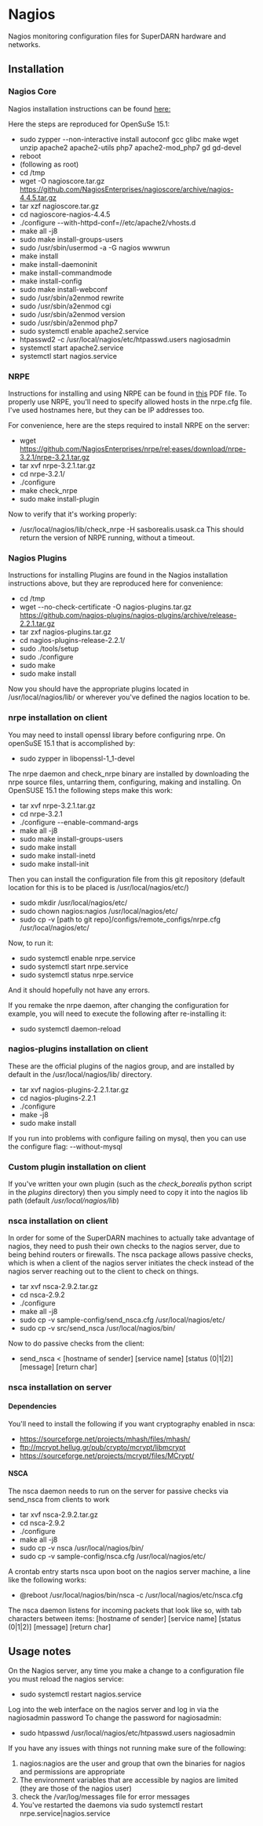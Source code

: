 # Nagios
Nagios monitoring configuration files for SuperDARN hardware and networks.

## Installation

### Nagios Core
Nagios installation instructions can be found [here:](https://assets.nagios.com/downloads/nagioscore/docs/nagioscore/4/en/quickstart.html)

Here the steps are reproduced for OpenSuSe 15.1:
 * sudo zypper --non-interactive install autoconf gcc glibc make wget unzip apache2 apache2-utils php7 apache2-mod_php7 gd gd-devel
 * reboot
 * (following as root)
 * cd /tmp
 * wget -O nagioscore.tar.gz https://github.com/NagiosEnterprises/nagioscore/archive/nagios-4.4.5.tar.gz
 * tar xzf nagioscore.tar.gz
 * cd nagioscore-nagios-4.4.5
 * ./configure --with-httpd-conf=//etc/apache2/vhosts.d
 * make all -j8
 * sudo make install-groups-users
 * sudo /usr/sbin/usermod -a -G nagios wwwrun
 * make install 
 * make install-daemoninit
 * make install-commandmode
 * make install-config
 * sudo make install-webconf
 * sudo /usr/sbin/a2enmod rewrite
 * sudo /usr/sbin/a2enmod cgi
 * sudo /usr/sbin/a2enmod version
 * sudo /usr/sbin/a2enmod php7
 * sudo systemctl enable apache2.service
 * htpasswd2 -c /usr/local/nagios/etc/htpasswd.users nagiosadmin
 * systemctl start apache2.service
 * systemctl start nagios.service
 
 ### NRPE 
 
Instructions for installing and using NRPE can be found in [this](https://github.com/SuperDARNCanada/Nagios/blob/master/NRPE.pdf) PDF file. To properly use NRPE, you'll need to specify allowed hosts in the nrpe.cfg file. I've used hostnames here, but they can be IP addresses too.

For convenience, here are the steps required to install NRPE on the server:
 * wget https://github.com/NagiosEnterprises/nrpe/rel;eases/download/nrpe-3.2.1/nrpe-3.2.1.tar.gz
 * tar xvf nrpe-3.2.1.tar.gz
 * cd nrpe-3.2.1/
 * ./configure
 * make check_nrpe
 * sudo make install-plugin
 
 Now to verify that it's working properly:
 * /usr/local/nagios/lib/check_nrpe -H sasborealis.usask.ca
 This should return the version of NRPE running, without a timeout.

### Nagios Plugins

Instructions for installing Plugins are found in the Nagios installation instructions above, but they are reproduced here for convenience:

 * cd /tmp
 * wget --no-check-certificate -O nagios-plugins.tar.gz https://github.com/nagios-plugins/nagios-plugins/archive/release-2.2.1.tar.gz
 * tar zxf nagios-plugins.tar.gz
 * cd nagios-plugins-release-2.2.1/
 * sudo ./tools/setup
 * sudo ./configure
 * sudo make
 * sudo make install

Now you should have the appropriate plugins located in /usr/local/nagios/lib/ or wherever you've defined the nagios location to be.

### nrpe installation on client
You may need to install openssl library before configuring nrpe. On openSuSE 15.1 that is accomplished by:

* sudo zypper in libopenssl-1\_1-devel


The nrpe daemon and check\_nrpe binary are installed by downloading the nrpe source files, untarring them, configuring, making and installing. On OpenSUSE 15.1 the following steps make this work:


* tar xvf nrpe-3.2.1.tar.gz
* cd nrpe-3.2.1
* ./configure --enable-command-args
* make all -j8
* sudo make install-groups-users
* sudo make install
* sudo make install-inetd
* sudo make install-init

Then you can install the configuration file from this git repository (default location for this is to be placed is /usr/local/nagios/etc/)

* sudo mkdir /usr/local/nagios/etc/
* sudo chown nagios:nagios /usr/local/nagios/etc/
* sudo cp -v [path to git repo]/configs/remote\_configs/nrpe.cfg /usr/local/nagios/etc/

Now, to run it:

* sudo systemctl enable nrpe.service
* sudo systemctl start nrpe.service
* sudo systemctl status nrpe.service

And it should hopefully not have any errors.

If you remake the nrpe daemon, after changing the configuration for example, you will need to execute the following after re-installing it:

* sudo systemctl daemon-reload

### nagios-plugins installation on client
These are the official plugins of the nagios group, and are installed by default in the /usr/local/nagios/lib/ directory.

* tar xvf nagios-plugins-2.2.1.tar.gz
* cd nagios-plugins-2.2.1
* ./configure 
* make -j8
* sudo make install

If you run into problems with configure failing on mysql, then you can use the configure flag: --without-mysql

### Custom plugin installation on client
If you've written your own plugin (such as the *check_borealis* python script in the *plugins* directory) then you simply need to copy it into the nagios lib path (default */usr/local/nagios/lib*)

### nsca installation on client
In order for some of the SuperDARN machines to actually take advantage of nagios, they need to push their own checks to the nagios server, due to being behind routers or firewalls.
The nsca package allows passive checks, which is when a client of the nagios server initiates the check instead of the nagios server reaching out to the client to check on things.

* tar xvf nsca-2.9.2.tar.gz
* cd nsca-2.9.2
* ./configure
* make all -j8
* sudo cp -v sample-config/send\_nsca.cfg /usr/local/nagios/etc/
* sudo cp -v src/send\_nsca /usr/local/nagios/bin/

Now to do passive checks from the client:

* send\_nsca < [hostname of sender]	[service name]	[status (0|1|2)]	[message]	[return char]

### nsca installation on server

#### Dependencies
You'll need to install the following if you want cryptography enabled in nsca:
 * https://sourceforge.net/projects/mhash/files/mhash/
 * ftp://mcrypt.hellug.gr/pub/crypto/mcrypt/libmcrypt
 * https://sourceforge.net/projects/mcrypt/files/MCrypt/
 
#### NSCA

The nsca daemon needs to run on the server for passive checks via send\_nsca from clients to work

* tar xvf nsca-2.9.2.tar.gz
* cd nsca-2.9.2
* ./configure
* make all -j8
* sudo cp -v nsca /usr/local/nagios/bin/
* sudo cp -v sample-config/nsca.cfg /usr/local/nagios/etc/

A crontab entry starts nsca upon boot on the nagios server machine, a line like the following works:

* @reboot /usr/local/nagios/bin/nsca -c /usr/local/nagios/etc/nsca.cfg

The nsca daemon listens for incoming packets that look like so, with tab characters between items:
[hostname of sender]	[service name]	[status (0|1|2)]	[message]	[return char]

## Usage notes

On the Nagios server, any time you make a change to a configuration file you must reload the nagios service:

* sudo systemctl restart nagios.service

Log into the web interface on the nagios server and log in via the nagiosadmin password
To change the password for nagiosadmin:

* sudo htpasswd /usr/local/nagios/etc/htpasswd.users nagiosadmin

If you have any issues with things not running make sure of the following:
1. nagios:nagios are the user and group that own the binaries for nagios and permissions are appropriate
2. The environment variables that are accessible by nagios are limited (they are those of the nagios user)
3. check the /var/log/messages file for error messages
4. You've restarted the daemons via sudo systemctl restart nrpe.service|nagios.service
 
